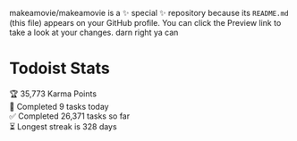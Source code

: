 makeamovie/makeamovie is a ✨ special ✨ repository because its `README.md` (this file) appears on your GitHub profile.
You can click the Preview link to take a look at your changes. darn right ya can

# Todoist Stats

<!-- TODO-IST:START -->
🏆  35,773 Karma Points           
🌸  Completed 9 tasks today           
✅  Completed 26,371 tasks so far           
⏳  Longest streak is 328 days
<!-- TODO-IST:END -->